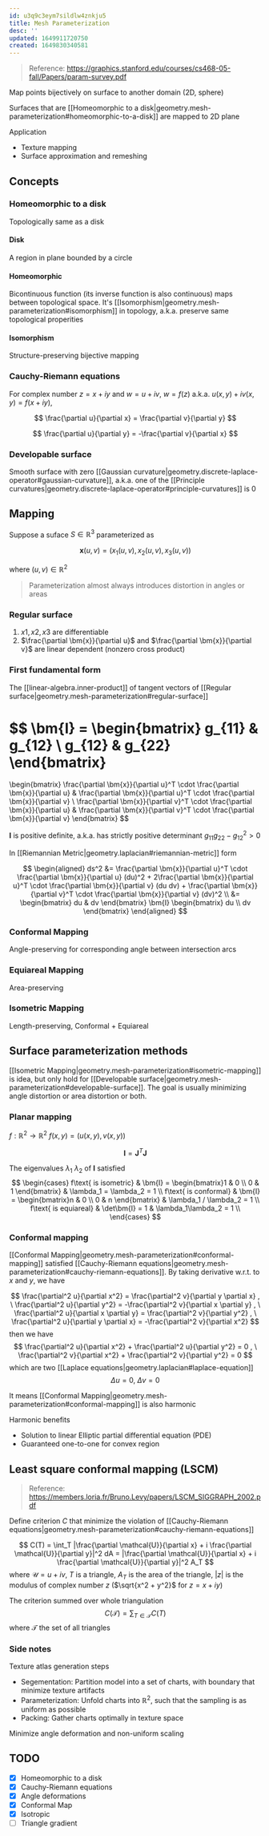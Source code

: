 ```yaml
---
id: u3q9c3eym7sildlw4znkju5
title: Mesh Parameterization
desc: ''
updated: 1649911720750
created: 1649830340581
---
```


> Reference: https://graphics.stanford.edu/courses/cs468-05-fall/Papers/param-survey.pdf

Map points bijectively on surface to another domain (2D, sphere)

Surfaces that are [[Homeomorphic to a disk|geometry.mesh-parameterization#homeomorphic-to-a-disk]] are mapped to 2D plane

Application
- Texture mapping
- Surface approximation and remeshing

## Concepts
### Homeomorphic to a disk
Topologically same as a disk
#### Disk
A region in plane bounded by a circle

#### Homeomorphic
Bicontinuous function (its inverse function is also continuous) maps between topological space. It's [[Isomorphism|geometry.mesh-parameterization#isomorphism]] in topology, a.k.a. preserve same topological properities

#### Isomorphism
Structure-preserving bijective mapping

### Cauchy-Riemann equations
For complex number $z = x + iy$ and $w = u + iv$, $w = f(z)$ a.k.a.
$u(x, y) + iv(x, y) = f(x + iy)$, 

$$
\frac{\partial u}{\partial x} = \frac{\partial v}{\partial y}
$$

$$
\frac{\partial u}{\partial y} = -\frac{\partial v}{\partial x}
$$

### Developable surface
Smooth surface with zero [[Gaussian curvature|geometry.discrete-laplace-operator#gaussian-curvature]], a.k.a. one of the [[Principle curvatures|geometry.discrete-laplace-operator#principle-curvatures]] is 0

## Mapping
Suppose a suface $S \in \mathbb{R}^3$ parameterized as

$$
\bm{x}(u, v) = (x_1(u, v), x_2(u, v), x_3(u, v))
$$

where $(u, v) \in \mathbb{R}^2$

> Parameterization almost always introduces distortion in angles or areas


### Regular surface
1. $x1, x2, x3$ are differentiable
2. $\frac{\partial \bm{x}}{\partial u}$ and $\frac{\partial \bm{x}}{\partial v}$ are linear dependent (nonzero cross product)

### First fundamental form
The [[linear-algebra.inner-product]] of tangent vectors of [[Regular surface|geometry.mesh-parameterization#regular-surface]]

$$
\bm{I} = 
\begin{bmatrix} 
g_{11} & g_{12} \\
g_{12} & g_{22}
\end{bmatrix}
=
\begin{bmatrix} 
\frac{\partial \bm{x}}{\partial u}^T \cdot \frac{\partial \bm{x}}{\partial u} & \frac{\partial \bm{x}}{\partial u}^T \cdot \frac{\partial \bm{x}}{\partial v} \\
\frac{\partial \bm{x}}{\partial v}^T \cdot \frac{\partial \bm{x}}{\partial u} & \frac{\partial \bm{x}}{\partial v}^T \cdot \frac{\partial \bm{x}}{\partial v}
\end{bmatrix}
$$

$\bm{I}$ is positive definite, a.k.a. has strictly positive determinant $g_{11} g_{22} - g_{12}^2 > 0$

In [[Riemannian Metric|geometry.laplacian#riemannian-metric]] form

$$
\begin{aligned}
ds^2 &= 
\frac{\partial \bm{x}}{\partial u}^T \cdot \frac{\partial \bm{x}}{\partial u} (du)^2 + 2\frac{\partial \bm{x}}{\partial u}^T \cdot \frac{\partial \bm{x}}{\partial v} (du dv) + \frac{\partial \bm{x}}{\partial v}^T \cdot \frac{\partial \bm{x}}{\partial v} (dv)^2 \\
&=
\begin{bmatrix} du & dv \end{bmatrix} \bm{I} \begin{bmatrix} du \\ dv \end{bmatrix}
\end{aligned}
$$

### Conformal Mapping
Angle-preserving for corresponding angle between intersection arcs

### Equiareal Mapping
Area-preserving

### Isometric Mapping
Length-preserving, Conformal + Equiareal

## Surface parameterization methods
[[Isometric Mapping|geometry.mesh-parameterization#isometric-mapping]] is idea, but only hold for [[Developable surface|geometry.mesh-parameterization#developable-surface]]. The goal is usually minimizing angle distortion or area distortion or both.

### Planar mapping
$f: \mathbb{R}^2 \to \mathbb{R}^2$ $f(x, y) = (u(x, y), v(x, y))$

$$
\bm{I} = \bm{J}^T \bm{J}
$$

The eigenvalues $\lambda_1$ $\lambda_2$ of $\bm{I}$ satisfied
$$
\begin{cases}
f\text{ is isometric} & \bm{I} = \begin{bmatrix}1 & 0 \\ 0 & 1 \end{bmatrix} & \lambda_1 = \lambda_2 = 1 \\
f\text{ is conformal} & \bm{I} = \begin{bmatrix}n & 0 \\ 0 & n \end{bmatrix} & \lambda_1 / \lambda_2 = 1 \\
f\text{ is equiareal} & \det\bm{I} = 1 & \lambda_1\lambda_2 = 1 \\
\end{cases}
$$

### Conformal mapping
[[Conformal Mapping|geometry.mesh-parameterization#conformal-mapping]] satisfied [[Cauchy-Riemann equations|geometry.mesh-parameterization#cauchy-riemann-equations]]. By taking derivative w.r.t. to $x$ and $y$, we have

$$
\frac{\partial^2 u}{\partial x^2} = \frac{\partial^2 v}{\partial y \partial x}
, \
\frac{\partial^2 u}{\partial y^2} = -\frac{\partial^2 v}{\partial x \partial y}
, \
\frac{\partial^2 u}{\partial x \partial y} = \frac{\partial^2 v}{\partial y^2}
, \
\frac{\partial^2 u}{\partial y \partial x} = -\frac{\partial^2 v}{\partial x^2}
$$
then we have
$$
\frac{\partial^2 u}{\partial x^2} + \frac{\partial^2 u}{\partial y^2} = 0 , \
\frac{\partial^2 v}{\partial x^2} + \frac{\partial^2 v}{\partial y^2} = 0
$$
which are two [[Laplace equations|geometry.laplacian#laplace-equation]]
$$
\Delta u = 0, \ \Delta v = 0
$$

It means [[Conformal Mapping|geometry.mesh-parameterization#conformal-mapping]] is also harmonic

Harmonic benefits
- Solution to linear Elliptic partial differential equation (PDE)
- Guaranteed one-to-one for convex region

## Least square conformal mapping (LSCM)
> Reference: https://members.loria.fr/Bruno.Levy/papers/LSCM_SIGGRAPH_2002.pdf

Define criterion $C$ that minimize the violation of [[Cauchy-Riemann equations|geometry.mesh-parameterization#cauchy-riemann-equations]]

$$
C(T) = \int_T |\frac{\partial \mathcal{U}}{\partial x} + i \frac{\partial \mathcal{U}}{\partial y}|^2 dA = |\frac{\partial \mathcal{U}}{\partial x} + i \frac{\partial \mathcal{U}}{\partial y}|^2 A_T
$$
where $\mathcal{U} = u + iv$, $T$ is a triangle, $A_T$ is the area of the triangle, $|z|$ is the modulus of complex number $z$ ($\sqrt{x^2 + y^2}$ for $z=x+iy$)

The criterion summed over whole triangulation
$$
C(\mathcal{T}) = \sum_{T \in \mathcal{T}} C(T)
$$
where $\mathcal{T}$ the set of all triangles

### Side notes

Texture atlas generation steps
- Segementation: Partition model into a set of charts, with boundary that minimize texture artifacts
- Parameterization: Unfold charts into $\mathbb{R}^2$, such that the sampling is as uniform as possible
- Packing: Gather charts optimally in texture space

Minimize angle deformation and non-uniform scaling

## TODO
- [x] Homeomorphic to a disk
- [x] Cauchy-Riemann equations
- [x] Angle deformations
- [x] Conformal Map
- [x] Isotropic
- [ ] Triangle gradient
